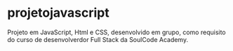 # projetojavascript

Projeto em JavaScript, Html e CSS, desenvolvido em grupo, como requisito do curso de desenvolverdor Full Stack da SoulCode Academy.
